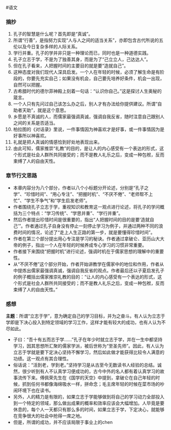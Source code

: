 #语文 
### 摘抄
1. 孔子的智慧是什么呢？首先即是“真诚”。
2. 所谓“行善”，是指努力实现“人与人之间的适当关系”，亦即包含古代所说的五伦以及今日复杂多样的人际关系。
3. 学行并重。孔子的学并非只是一种理论而已，同时也是一种道德实践。
4. 孔子立志于学，不是为了独善其身，而是为了“己立立人，己达达人”。
5. 但在孔子看来，人把握时间的主要目的就是要“造就自己”。
6. 这种态度对我们现代人深具启发。一个人在年轻的时候，必须了解生命是有阶段的，你要先充实自己；如果没有机会，自己要先培养好条件，机会一出现，自然可以把握。
7. 古希腊时代的德尔菲神殿上刻着一句话：“认识你自己。”这是探讨人生奥秘的箴言。
8. 一个人只有先问过自己该怎么办之后，别人才有办法给你提供建议。所谓“自助者天助”，就是这个意思。
9. 乡愿是不真诚的人，而儒家最强调真诚，强调自我反省，随时注意自己跟别人之间的关系是否适当。
10. 柏拉图的《对话录》里说，一件事情因为神喜欢才是好事，或一件事情因为是好事所以神喜欢。
11. 礼就是把人真诚的情感恰到好处地表现出来。
12. 由此可知，儒家推崇“礼教”的目的，是让人的内心感受有一个表达的形式，这个形式是社会人群所共同接受的；而不是教人礼乐之后，变成一种包袱，反而束缚了人的自由天性。
### 章节行文思路
- 本章内容分为八个部分，作者以八个小标题分开论述，分别是“孔子之学”、“珍惜时间”、“用心专注”、“把握时机”、“不厌不倦”、“老师帮不上忙”、“学生不争气”和“学生启发老师”。
- 作者围绕孔子立志于学，重视知识和教育这一观点进行论述，将孔子的学问概括为三个特点：“学习传统”、“学思并重”、“学行并重”。
- 然后作者提出珍惜时间是很重要的，指出“人把握时间的目的是要‘造就自己’”。作者通过孔子自身没有停止一刻停止学习为例子，并通过两种不同的浪费时间的情况，论述了“走上人生正路的第一步，就是要懂得珍惜时间”。
- 作者在第三个部分提出用心专注是学习的秘诀。作者通过拿破仑、亚历山大大帝的例子，指出一个人在年轻的时候养成专心学习的习惯非常重要。
- 作者接下来围绕“把握时机”进行论述，强调时机在于儒家思想的理解中的重要性。
- 从“不厌不倦”这个部分开始，作者开始讲教学在儒家中的地位和作用，作者从中提炼出儒家最强调真诚，强调自我反省的观点。作者最后还以子夏启发孔子的例子概括出儒家推崇礼教的目的：“让人的内心感受有一个表达的形式，这个形式是社会人群所共同接受的；而不是教人礼乐之后，变成一种包袱，反而束缚了人的自由天性。”
### 感想
**主题**：所谓“立志于学”，意为确定自己的学习目标，并为之奋斗。有人认为立志于学即是下决心投入到特定领域的学习工作，这样才能有较大的成功，也有人认为不尽如此。
- 子曰：“吾十有五而志于学……”孔子在年少时就立志于学，并在一生中都坚持学习，因其思想所汇聚的儒家学派，被后世称为“至圣先师”。因此，有人认为立志于学就是要下定决心坚持不懈学习，然后如此做才能获得比较令人满意的功绩。这一观点有其合理性。
- 俗话说：“活到老，学到老。”坚持学习是从古至今无数读书人经验的总结。诚然，很少听到有人不认真学习便成功的，古今中外的名人都有着认真学习的故事流传下来。傅佩荣先生在《国学的天空》中提到，拿破仑在自己年轻的时候，抓到任何书都像海绵吸水一样，拼命念；毛主席年轻的时候在菜市场的吵闹环境下也在读书。
- 另外，人的精力是有限的，如果立志于学能够做到将自己的学习动力全部投入到一个特定的领域，那么做出成果的概率和效率应该会大幅增加。人毕竟是要休息的，每个人一天都只有那么多的时间，如果立志于学，下定决心，就能够在竞争很大的社会中抢得一席之地。
- 但是，所谓的成功，并不应该局限于事业上的chen